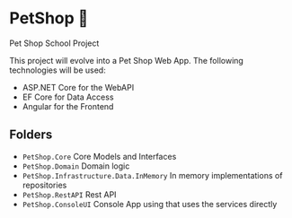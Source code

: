 # PetShop 🐶
Pet Shop School Project

This project will evolve into a Pet Shop Web App. 
The following technologies will be used:
- ASP.NET Core for the WebAPI
- EF Core for Data Access
- Angular for the Frontend

## Folders
- `PetShop.Core` Core Models and Interfaces
- `PetShop.Domain` Domain logic
- `PetShop.Infrastructure.Data.InMemory` In memory implementations of repositories
- `PetShop.RestAPI` Rest API
- `PetShop.ConsoleUI` Console App using that uses the services directly
